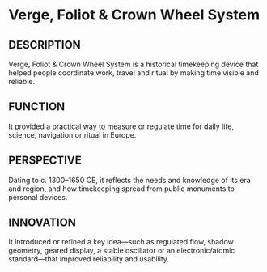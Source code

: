 ---
---
# Verge, Foliot & Crown Wheel System

## DESCRIPTION
Verge, Foliot & Crown Wheel System is a historical timekeeping device that helped people coordinate work, travel and ritual by making time visible and reliable.

## FUNCTION
It provided a practical way to measure or regulate time for daily life, science, navigation or ritual in Europe.

## PERSPECTIVE
Dating to c. 1300–1650 CE, it reflects the needs and knowledge of its era and region, and how timekeeping spread from public monuments to personal devices.

## INNOVATION
It introduced or refined a key idea—such as regulated flow, shadow geometry, geared display, a stable oscillator or an electronic/atomic standard—that improved reliability and usability.
